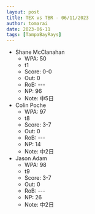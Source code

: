 ```yaml
---
layout: post
title: TEX vs TBR - 06/11/2023
author: tomarai
date: 2023-06-11
tags: [TampaBayRays]
---
```


* Shane McClanahan
	- WPA: 50
	- t1
	- Score: 0-0
	- Out: 0
	- RoB: ---
	- NP: 96
	- Note: 中5日
* Colin Poche
	- WPA: 97
	- t8
	- Score: 3-7
	- Out: 0
	- RoB: ---
	- NP: 14
	- Note: 中2日
* Jason Adam
	- WPA: 98
	- t9
	- Score: 3-7
	- Out: 0
	- RoB: ---
	- NP: 26
	- Note: 中2日


